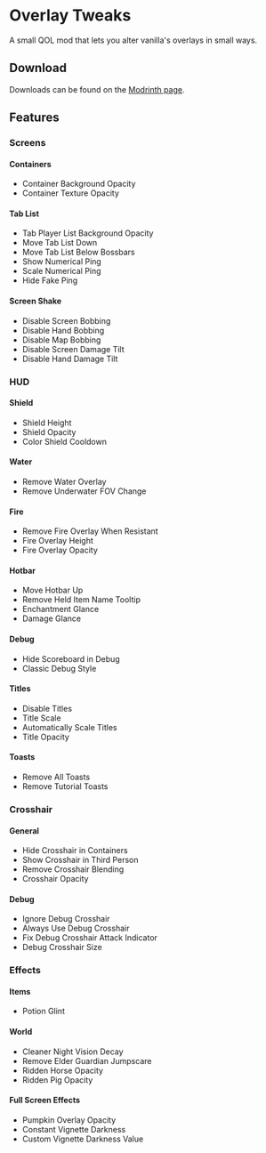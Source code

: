 # Overlay Tweaks

A small QOL mod that lets you alter vanilla's overlays in small ways.

## Download

Downloads can be found on the [Modrinth page](https://modrinth.com/mod/overlaytweaks).

## Features

### Screens

#### Containers

- Container Background Opacity
- Container Texture Opacity

#### Tab List

- Tab Player List Background Opacity
- Move Tab List Down
- Move Tab List Below Bossbars
- Show Numerical Ping
- Scale Numerical Ping
- Hide Fake Ping

#### Screen Shake

- Disable Screen Bobbing
- Disable Hand Bobbing
- Disable Map Bobbing
- Disable Screen Damage Tilt
- Disable Hand Damage Tilt

### HUD

#### Shield

- Shield Height
- Shield Opacity
- Color Shield Cooldown

#### Water
- Remove Water Overlay
- Remove Underwater FOV Change

#### Fire

- Remove Fire Overlay When Resistant
- Fire Overlay Height
- Fire Overlay Opacity

#### Hotbar

- Move Hotbar Up
- Remove Held Item Name Tooltip
- Enchantment Glance
- Damage Glance

#### Debug

- Hide Scoreboard in Debug
- Classic Debug Style

#### Titles

- Disable Titles
- Title Scale
- Automatically Scale Titles
- Title Opacity

#### Toasts

- Remove All Toasts
- Remove Tutorial Toasts

### Crosshair

#### General

- Hide Crosshair in Containers
- Show Crosshair in Third Person
- Remove Crosshair Blending
- Crosshair Opacity

#### Debug

- Ignore Debug Crosshair
- Always Use Debug Crosshair
- Fix Debug Crosshair Attack Indicator
- Debug Crosshair Size

### Effects

#### Items

- Potion Glint

#### World

- Cleaner Night Vision Decay
- Remove Elder Guardian Jumpscare
- Ridden Horse Opacity
- Ridden Pig Opacity

#### Full Screen Effects

- Pumpkin Overlay Opacity
- Constant Vignette Darkness
- Custom Vignette Darkness Value
